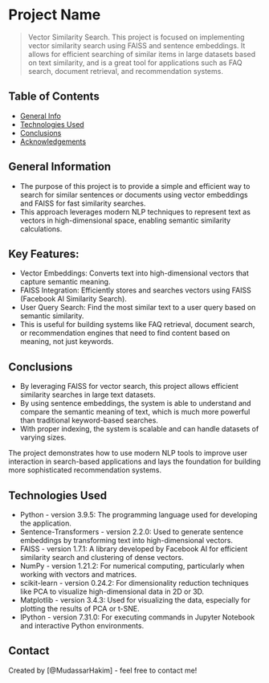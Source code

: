 # Project Name
> Vector Similarity Search.
This project is focused on implementing vector similarity search using FAISS and sentence embeddings. It allows for efficient searching of similar items in large datasets based on text similarity, and is a great tool for applications such as FAQ search, document retrieval, and recommendation systems.


## Table of Contents
* [General Info](#general-information)
* [Technologies Used](#technologies-used)
* [Conclusions](#conclusions)
* [Acknowledgements](#acknowledgements)

<!-- You can include any other section that is pertinent to your problem -->

## General Information
- The purpose of this project is to provide a simple and efficient way to search for similar sentences or documents using vector embeddings and FAISS for fast similarity searches.
- This approach leverages modern NLP techniques to represent text as vectors in high-dimensional space, enabling semantic similarity calculations.

## Key Features:
- Vector Embeddings: Converts text into high-dimensional vectors that capture semantic meaning.
- FAISS Integration: Efficiently stores and searches vectors using FAISS (Facebook AI Similarity Search).
- User Query Search: Find the most similar text to a user query based on semantic similarity.
- This is useful for building systems like FAQ retrieval, document search, or recommendation engines that need to find content based on meaning, not just keywords.
<!-- You don't have to answer all the questions - just the ones relevant to your project. -->

## Conclusions
- By leveraging FAISS for vector search, this project allows efficient similarity searches in large text datasets.
- By using sentence embeddings, the system is able to understand and compare the semantic meaning of text, which is much more powerful than traditional keyword-based searches.
- With proper indexing, the system is scalable and can handle datasets of varying sizes.

The project demonstrates how to use modern NLP tools to improve user interaction in search-based applications and lays the foundation for building more sophisticated recommendation systems.

<!-- You don't have to answer all the questions - just the ones relevant to your project. -->


## Technologies Used
- Python - version 3.9.5: The programming language used for developing the application.
- Sentence-Transformers - version 2.2.0: Used to generate sentence embeddings by transforming text into high-dimensional vectors.
- FAISS - version 1.7.1: A library developed by Facebook AI for efficient similarity search and clustering of dense vectors.
- NumPy - version 1.21.2: For numerical computing, particularly when working with vectors and matrices.
- scikit-learn - version 0.24.2: For dimensionality reduction techniques like PCA to visualize high-dimensional data in 2D or 3D.
- Matplotlib - version 3.4.3: Used for visualizing the data, especially for plotting the results of PCA or t-SNE.
- IPython - version 7.31.0: For executing commands in Jupyter Notebook and interactive Python environments.

<!-- As the libraries versions keep on changing, it is recommended to mention the version of library used in this project -->



## Contact
Created by [@MudassarHakim] - feel free to contact me!


<!-- Optional -->
<!-- ## License -->
<!-- This project is open source and available under the [... License](). -->

<!-- You don't have to include all sections - just the one's relevant to your project -->
